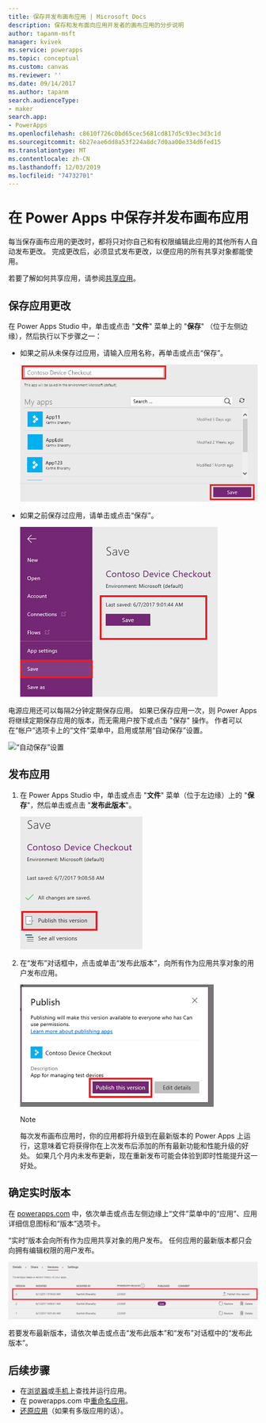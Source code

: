 ```yaml
---
title: 保存并发布画布应用 | Microsoft Docs
description: 保存和发布面向应用开发者的画布应用的分步说明
author: tapanm-msft
manager: kvivek
ms.service: powerapps
ms.topic: conceptual
ms.custom: canvas
ms.reviewer: ''
ms.date: 09/14/2017
ms.author: tapanm
search.audienceType:
- maker
search.app:
- PowerApps
ms.openlocfilehash: c8610f726c0bd65cec5681cd817d5c93ec3d3c1d
ms.sourcegitcommit: 6b27eae6dd8a53f224a8dc7d0aa00e334d6fed15
ms.translationtype: MT
ms.contentlocale: zh-CN
ms.lasthandoff: 12/03/2019
ms.locfileid: "74732701"
---
```

# <a name="save-and-publish-a-canvas-app-in-power-apps"></a>在 Power Apps 中保存并发布画布应用
每当保存画布应用的更改时，都将只对你自己和有权限编辑此应用的其他所有人自动发布更改。 完成更改后，必须显式发布更改，以便应用的所有共享对象都能使用。

若要了解如何共享应用，请参阅[共享应用](share-app.md)。

## <a name="save-changes-to-an-app"></a>保存应用更改
在 Power Apps Studio 中，单击或点击 "**文件**" 菜单上的 "**保存**" （位于左侧边缘），然后执行以下步骤之一：

* 如果之前从未保存过应用，请输入应用名称，再单击或点击“保存”。

    ![保存新应用](./media/save-publish-app/save-as.png)
* 如果之前保存过应用，请单击或点击“保存”。  

    ![保存更新后的应用](./media/save-publish-app/save-app.png)

电源应用还可以每隔2分钟定期保存应用。 如果已保存应用一次，则 Power Apps 将继续定期保存应用的版本，而无需用户按下或点击 "保存" 操作。 作者可以在“帐户”选项卡上的“文件”菜单中，启用或禁用“自动保存”设置。

![“自动保存”设置](./media/save-publish-app/autosave.png)

## <a name="publish-an-app"></a>发布应用
1. 在 Power Apps Studio 中，单击或点击 "**文件**" 菜单（位于左边缘）上的 "**保存**"，然后单击或点击 "**发布此版本**"。

    ![发布应用](./media/save-publish-app/publish-app.png)
2. 在“发布”对话框中，点击或单击“发布此版本”，向所有作为应用共享对象的用户发布应用。

   ![检查发布信息](./media/save-publish-app/publish-review.png)

   > [!NOTE]
   > 每次发布画布应用时，你的应用都将升级到在最新版本的 Power Apps 上运行，这意味着它将获得你在上次发布后添加的所有最新功能和性能升级的好处。 如果几个月内未发布更新，现在重新发布可能会体验到即时性能提升这一好处。

## <a name="identify-the-live-version"></a>确定实时版本
在 [powerapps.com](https://make.powerapps.com?utm_source=padocs&utm_medium=linkinadoc&utm_campaign=referralsfromdoc) 中，依次单击或点击左侧边缘上“文件”菜单中的“应用”、应用详细信息图标和“版本”选项卡。

“实时”版本会向所有作为应用共享对象的用户发布。 任何应用的最新版本都只会向拥有编辑权限的用户发布。

![从门户发布](./media/save-publish-app/publish-portal.png)

若要发布最新版本，请依次单击或点击“发布此版本”和“发布”对话框中的“发布此版本”。

## <a name="next-steps"></a>后续步骤
* 在[浏览器](../../user/run-app-browser.md)或[手机](../../user/run-app-client.md)上查找并运行应用。
* 在 powerapps.com 中[重命名应用](set-name-tile.md)。
* [还原应用](restore-an-app.md)（如果有多版应用的话）。
